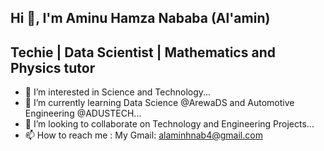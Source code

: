 ##                                           Hi 👋, I'm Aminu Hamza Nababa (Al'amin)
##                                   Techie | Data Scientist | Mathematics and Physics tutor
                                   
                                   
- 👀 I’m interested in Science and Technology...
- 🌱 I’m currently learning Data Science @ArewaDS and Automotive Engineering @ADUSTECH...
- 💞️ I’m looking to collaborate on Technology and Engineering Projects...
- 📫 How to reach me : My Gmail: alaminhnab4@gmail.com

<!---
Alamein/Alamein is a ✨ special ✨ repository because its `README.md` (this file) appears on your GitHub profile.
You can click the Preview link to take a look at your changes.
--->
